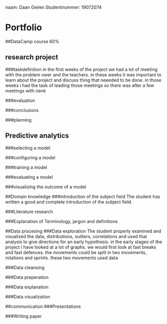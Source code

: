 naam: Daan Gielen
Studentnummer: 19072074


# Portfolio

##DataCamp course 
60%


## research project 

  ###taskdefinition
     in the first weeks of the project we had a lot of meeting with the problem ower and the teachers. in these weeks it was        important to learn about the project and discuss thing that neeeded to be done. in those weeks i had the task of leading those meetings so there was 
      after a few meetings with rienk 

  ###evaluation

  ###conclusions

  ###planning

## Predictive analytics
  ###selecting a model
    
  ###configuring a model
  
  ###training a model
  
  ###evaluating a model
  
  ###visualizing the outcome of a model
  
##Domain knowledge
  ###introduction of the subject field
  The student has written a good and complete introduction of the subject field.

  ###Literature research
  
  
  ###Explanation of Terminology, jargon and definitions
  
##Data procesing
  ###Data exploration 
    The student properly examined and visualized the data, distributions, outliers, correlations and used that analysis to give directions for an early hypothesis.
    in the early stages of the project i have looked at a lot of graphs. we would first look at fast breaks and fast defences. the movements could be split in two movements, rotations and sprints. these two movements used data 
    
  ###Data cleansing
  
  ###Data preperation 
  
  ###Data explanation 
  
  ###Data visualization 
  
##communication 
  ###Presentations
  
  
  ###Writing paper
